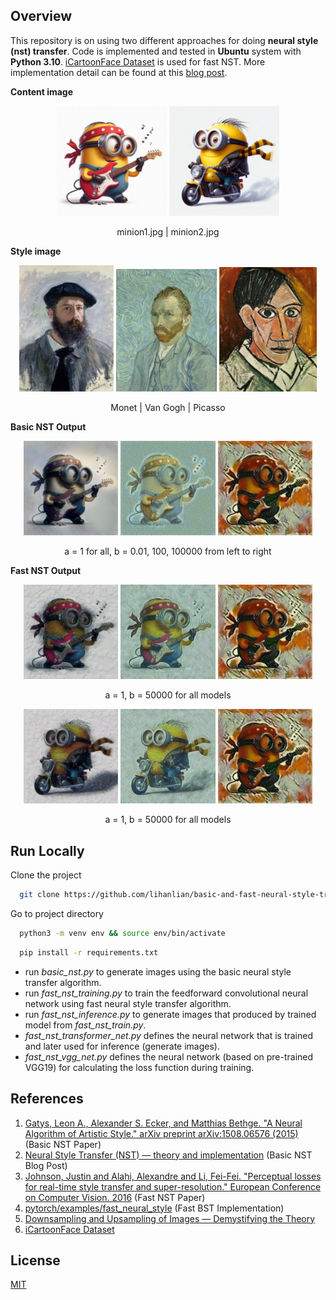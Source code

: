 
## Overview

This repository is on using two different approaches for doing **neural style (nst) transfer**. Code is implemented and tested in **Ubuntu** system with **Python 3.10**. [iCartoonFace Dataset](https://github.com/luxiangju-PersonAI/iCartoonFace) is used for fast NST. More implementation detail can be found at this [blog post](https://lihanlian.github.io/posts/blog4). 

**Content image**

<p align="center">
  <img alt="Image 1" src="/figs/input_content/minion1.jpg" width="35%" />
  <img alt="Image 2" src="/figs/input_content/minion2.jpg" width="35%" />
</p>
<p align="center">minion1.jpg | minion2.jpg</p>

**Style image**
<p align="center">
  <img alt="Image 1" src="figs/input_style/monet.jpg" width="30%" />
  <img alt="Image 2" src="/figs/input_style/van_gogh.jpg" width="32%" />
  <img alt="Image 3" src="/figs/input_style/picasso.jpg" width="31%" />
</p>
<p align="center">Monet | Van Gogh | Picasso</p>

**Basic NST Output**

<p align="center">
  <img alt="Image 1" src="figs/output_basic_nst/monet/minion1_a1b0.1_25000.jpg" width="30%" />
  <img alt="Image 2" src="figs/output_basic_nst/van_gogh/minion1_a1b100_25000.jpg" width="30%" />
  <img alt="Image 3" src="figs/output_basic_nst/picasso/minion1_a1b100000_25000.jpg" width="30%" />
</p>
<p align="center">a = 1 for all, b = 0.01, 100, 100000 from left to right</p>

**Fast NST Output**

<p align="center">
  <img alt="Image 1" src="figs/output_fast_nst/minion1_monet_a1b50000_e1.jpg" width="30%" />
  <img alt="Image 2" src="figs/output_fast_nst/minion1_van_gogh_a1b50000_e1.jpg" width="30%" />
  <img alt="Image 3" src="figs/output_basic_nst/picasso/minion1_a1b100000_25000.jpg" width="30%" />
</p>
<p align="center">a = 1, b = 50000 for all models</p>

<p align="center">
  <img alt="Image 1" src="figs/output_fast_nst/minion2_monet_a1b50000_e1.jpg" width="30%" />
  <img alt="Image 2" src="figs/output_fast_nst/minion2_van_gogh_a1b50000_e1.jpg" width="30%" />
  <img alt="Image 3" src="figs/output_basic_nst/picasso/minion1_a1b100000_25000.jpg" width="30%" />
</p>
<p align="center">a = 1, b = 50000 for all models</p>

## Run Locally

Clone the project

```bash
  git clone https://github.com/lihanlian/basic-and-fast-neural-style-transfer
```

Go to project directory

```bash
  python3 -m venv env && source env/bin/activate 
```
```bash
  pip install -r requirements.txt
```

 - run _basic_nst.py_ to generate images using the basic neural style transfer algorithm.
 - run _fast_nst_training.py_ to train the feedforward convolutional neural network using fast neural style transfer algorithm.
 - run _fast_nst_inference.py_ to generate images that produced by trained model from _fast_nst_train.py_.
 - _fast_nst_transformer_net.py_ defines the neural network that is trained and later used for inference (generate images).
 - _fast_nst_vgg_net.py_ defines the neural network (based on pre-trained VGG19) for calculating the loss function during training.

## References
 1. [Gatys, Leon A., Alexander S. Ecker, and Matthias Bethge. "A Neural Algorithm of Artistic Style." arXiv preprint arXiv:1508.06576 (2015)](https://arxiv.org/abs/1508.06576) (Basic NST Paper)
 2. [Neural Style Transfer (NST) — theory and implementation](https://medium.com/@ferlatti.aldo/neural-style-transfer-nst-theory-and-implementation-c26728cf969d) (Basic NST Blog Post)
 3. [Johnson, Justin and Alahi, Alexandre and Li, Fei-Fei. "Perceptual losses for real-time style transfer and super-resolution." European Conference on Computer Vision. 2016](https://arxiv.org/abs/1603.08155) (Fast NST Paper)
 4. [pytorch/examples/fast_neural_style](https://github.com/pytorch/examples/tree/main/fast_neural_style) (Fast BST Implementation)
 5. [Downsampling and Upsampling of Images — Demystifying the Theory](https://medium.com/analytics-vidhya/downsampling-and-upsampling-of-images-demystifying-the-theory-4ca7e21db24a)
 6. [iCartoonFace Dataset](https://github.com/luxiangju-PersonAI/iCartoonFace)


## License

[MIT](https://github.com/lihanlian/basic-and-fast-neural-style-transfer/blob/main/LICENSE)